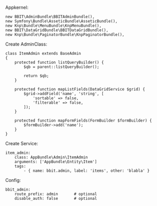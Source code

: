 

Appkernel:

    new BBIT\AdminBundle\BBITAdminBundle(),
    new Symfony\Bundle\AsseticBundle\AsseticBundle(),
    new Knp\Bundle\MenuBundle\KnpMenuBundle(),
    new BBIT\DataGridBundle\BBITDataGridBundle(),
    new Knp\Bundle\PaginatorBundle\KnpPaginatorBundle(),

    
Create AdminClass:

    class ItemAdmin extends BaseAdmin
    {
        protected function listQueryBuilder() {
            $qb = parent::listQueryBuilder();
            
            return $qb;
        }
    
        protected function mapListFields(DataGridService $grid) {
            $grid->addField('name', 'string', [
                'sortable' => false,
                'filterable' => false,
            ]);
        }
    
        protected function mapFormFields(FormBuilder $formBuilder) {
            $formBuilder->add('name');
        }
    }

    
    
Create Service:

    item_admin:
        class: AppBundle\Admin\ItemAdmin
        arguments: ['AppBundle\Entity\Item']
        tags:
            - { name: bbit.admin, label: 'items', other: 'blabla' }
            
            
Config:

    bbit_admin:
        route_prefix: admin       # optional
        disable_auth: false       # optional